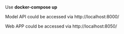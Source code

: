 Use **docker-compose up**

Model API could be accessed via http://localhost:8000/

Web APP could be accessed via http://localhost:8050/
